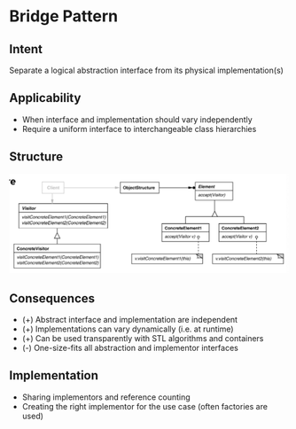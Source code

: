 # Bridge Pattern 

## Intent
Separate a logical abstraction interface from its physical implementation(s)

## Applicability
- When interface and implementation should vary independently
- Require a uniform interface to interchangeable class hierarchies

## Structure
![](../static/visitor.png)

## Consequences
- (+) Abstract interface and implementation are independent
- (+) Implementations can vary dynamically (i.e. at runtime)
- (+) Can be used transparently with STL algorithms and containers
- (-) One-size-fits all abstraction and implementor interfaces

## Implementation
- Sharing implementors and reference counting
- Creating the right implementor for the use case (often factories are used)